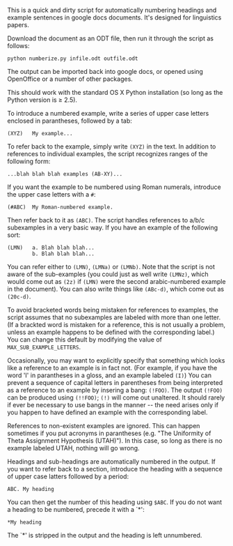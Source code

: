 This is a quick and dirty script for automatically numbering headings
and example sentences in google docs documents. It's designed for
linguistics papers.

Download the document as an ODT file, then run it through the script
as follows:

    python numberize.py infile.odt outfile.odt

The output can be imported back into google docs, or opened using
OpenOffice or a number of other packages.

This should work with the standard OS X Python installation (so long
as the Python version is ≥ 2.5).

To introduce a numbered example, write a series of upper case letters
enclosed in parantheses, followed by a tab:

    (XYZ)   My example...

To refer back to the example, simply write `(XYZ)` in the text. In
addition to references to individual examples, the script recognizes
ranges of the following form:

    ...blah blah blah examples (AB-XY)...

If you want the example to be numbered using Roman numerals, introduce
the upper case letters with a `#`:

    (#ABC)  My Roman-numbered example.

Then refer back to it as `(ABC)`. The script handles references to
a/b/c subexamples in a very basic way. If you have an example of the
following sort:

    (LMN)   a. Blah blah blah...
            b. Blah blah blah...

You can refer either to `(LMN)`, `(LMNa)` or `(LMNb)`. Note that the
script is not aware of the sub-examples (you could just as well write
`(LMNz)`, which would come out as `(2z)` if `(LMN)` were the second
arabic-numbered example in the document).
You can also write things like `(ABc-d)`, which come out as `(20c-d)`.

To avoid bracketed words being mistaken for references to examples,
the script assumes that no subexamples are labeled with more than one
letter. (If a brackted word is mistaken for a reference, this is not
usually a problem, unless an example happens to be defined with the
corresponding label.) You can change this default by modifying the
value of `MAX_SUB_EXAMPLE_LETTERS`.

Occasionally, you may want to explicitly specify that something which
looks like a reference to an example is in fact not. (For example, if
you have the word 'I' in parantheses in a gloss, and an example
labeled `(I)`) You can prevent a sequence of capital letters in
parentheses from being interpreted as a reference to an example by
insering a bang: `(!FOO)`. The output `(!FOO)` can be produced using
`(!!FOO)`; `(!)` will come out unaltered. It should rarely if ever be
necessary to use bangs in the manner -- the need arises only if you
happen to have defined an example with the corresponding label.

References to non-existent examples are ignored. This can happen
sometimes if you put acronyms in parantheses (e.g. "The Uniformity of
Theta Assignment Hypothesis (UTAH)").  In this case, so long as there
is no example labeled UTAH, nothing will go wrong.

Headings and sub-headings are automatically numbered in the output. If
you want to refer back to a section, introduce the heading with a
sequence of upper case latters followed by a period:

    ABC. My heading

You can then get the number of this heading using `$ABC`. If you do
not want a heading to be numbered, precede it with a `*':

    *My heading

The `*' is stripped in the output and the heading is left unnumbered.